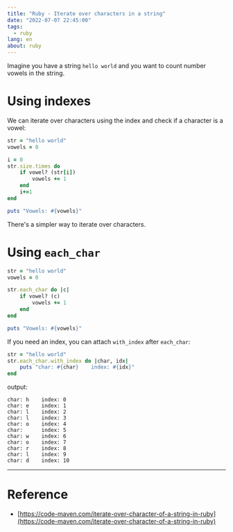 ```yaml
---
title: "Ruby - Iterate over characters in a string"
date: "2022-07-07 22:45:00"
tags:
  - ruby
lang: en
about: ruby
---
```


Imagine you have a string `hello world` and you want to count number vowels in the string.

# Using indexes
We can iterate over characters using the index and check if a character is a vowel:
```rb
str = "hello world"
vowels = 0

i = 0
str.size.times do
    if vowel? (str[i])
        vowels += 1
    end
    i+=1
end

puts "Vowels: #{vowels}"

```

There's a simpler way to iterate over characters.

# Using `each_char`
```rb
str = "hello world"
vowels = 0

str.each_char do |c|
    if vowel? (c)
        vowels += 1
    end
end

puts "Vowels: #{vowels}"
```

If you need an index, you can attach `with_index` after `each_char`:

```rb
str = "hello world"
str.each_char.with_index do |char, idx|
    puts "char: #{char}    index: #{idx}"
end
```

output: 
```text
char: h    index: 0
char: e    index: 1
char: l    index: 2
char: l    index: 3
char: o    index: 4
char:      index: 5
char: w    index: 6
char: o    index: 7
char: r    index: 8
char: l    index: 9
char: d    index: 10
```

---

# Reference

- [https://code-maven.com/iterate-over-character-of-a-string-in-ruby](https://code-maven.com/iterate-over-character-of-a-string-in-ruby)